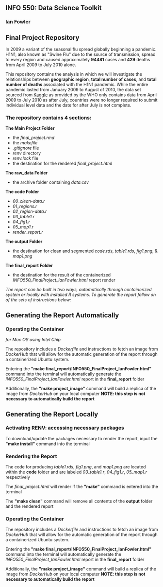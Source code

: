 ## INFO 550: Data Science Toolkit
### Ian Fowler

## Final Project Repository

In 2009 a variant of the seasonal flu spread globally beginning a pandemic. H1N1, also known as "Swine Flu" due to the source of transmission, spread to every region and caused approximately __94481__ cases and __429__ deaths from April 2009 to July 2010 alone.

This repository contains the analysis in which we will investigate the relationships between __geographic region__, __total number of cases__, and __total number of deaths__ associated with the H1N1 pandemic. While the entire pandemic lasted from January 2009 to August of 2010, the data set sourced from [Kaggle](https://www.kaggle.com/datasets/imdevskp/h1n1-swine-flu-2009-pandemic-dataset?resource=download) as provided by the WHO only contains data from April 2009 to July 2010 as after July, countries were no longer required to submit individual level data and the date for after July is not complete.

### The repository contains 4 sections:

__The Main Project Folder__
* the *final_project.rmd*
* the *makefile*
* *.gitignore* file
* *renv* directory
* *renv.lock* file
* the destination for the rendered *final_project.html*

__The raw_data Folder__
* the archive folder containing *data.csv*

__The code Folder__
* *00_clean-data.r*
* *01_regions.r*
* *02_region-data.r*        
* *03_table1.r*         
* *04_fig1.r*
* *05_map1.r*
* *render_report.r*

__The output Folder__
* the destination for clean and segmented *code.rds*, *table1.rds*, *fig1.png*, & *map1.png*

__The final_report Folder__
* the destination for the result of the containerized *INFO550_FinalProject_IanFowler.html* report render

*The report can be built in two ways, automatically through containerized system or locally with installed R systems. To generate the report follow on of the sets of instructions below:*

## Generating the Report Automatically

### Operating the Container

*for Mac OS using Intel Chip*

The repository includes a *Dockerfile* and instructions to fetch an image from *DockerHub* that will allow for the automatic generation of the report through a containerized Ubuntu system.

Entering the __"make final_report/INFO550_FinalProject_IanFowler.html"__ command into the terminal will automatically generate the *INFO550_FinalProject_IanFowler.html* report in the __final_report__ folder

Additionally, the __"make project_image"__ command will build a replica of the image from *DockerHub* on your local computer
**NOTE: this step is not necessary to automatically build the report**

## Generating the Report Locally

### Activating RENV: accessing necessary packages

To download/update the packages necessary to render the report, input the __"make install"__ command into the terminal

### Rendering the Report

The code for producing *table1.rds*, *fig1.png*, and *map1.png* are located within the __code__ folder and are labeled *03_table1.r*, *04_fig1.r*, *05_map1.r* respectively

The *final_project.html* will render if the __"make"__ command is entered into the terminal

The __"make clean"__ command will remove all contents of the __output__ folder and the rendered report

### Operating the Container

The repository includes a *Dockerfile* and instructions to fetch an image from *DockerHub* that will allow for the automatic generation of the report through a containerized Ubuntu system.

Entering the __"make final_report/INFO550_FinalProject_IanFowler.html"__ command into the terminal will automatically generate the *INFO550_FinalProject_IanFowler.html* report in the __final_report__ folder

Additionally, the __"make project_image"__ command will build a replica of the image from *DockerHub* on your local computer
**NOTE: this step is not necessary to automatically build the report**
